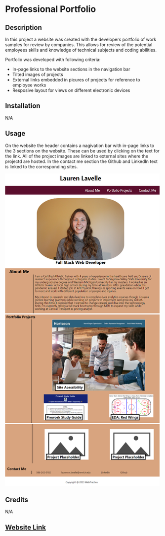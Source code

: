 # Professional Portfolio

## Description

In this project a website was created with the developers portfolio of work samples for review by companies. This allows for review of the potential employees skills and knowledge of technical subjects and coding abilities.

Portfolio was developed with following criteria:

- In-page links to the website sections in the navigation bar
- Tilted images of projects
- External links embedded in picures of projects for reference to employee works
- Resposive layout for views on different electronic devices

## Installation

N/A

## Usage

On the website the header contains a nagivation bar with in-page links to the 3 sections on the website. These can be used by clicking on the text for the link.
All of the project images are linked to external sites where the projectd are hosted. In the contact me section the Github and LinkedIn text is linked to the corresponding sites.

<img src="assets/images/website1.png" width='500' height='450'><br>
<img src="assets/images/website2.png" width='500' height='350'><br>
<img src="assets/images/website3.png" width='500' height='200'>

## Credits

N/A

## [Website Link](https://l-lavelle.github.io/Professional-Portfolio/)
